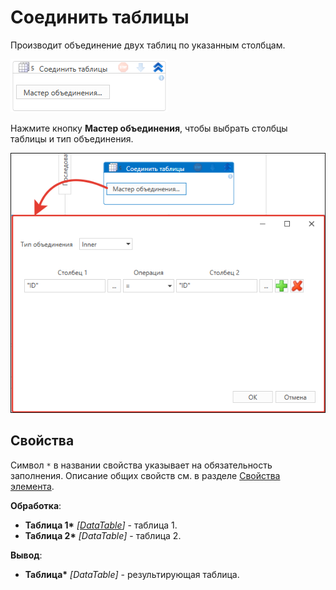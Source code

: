 # Соединить таблицы

Производит объединение двух таблиц по указанным столбцам.

![](<../../../../.gitbook/assets1/DataTables.WFDataTableJoin.png>)

Нажмите кнопку **Мастер объединения**, чтобы выбрать столбцы таблицы и тип объединения.

![](<../../../../.gitbook/assets1/WFDataTableJoin-3.png>)  

## Свойства
Символ `*` в названии свойства указывает на обязательность заполнения. Описание общих свойств см. в разделе [Свойства элемента](https://docs.primo-rpa.ru/primo-rpa/primo-studio/process/elements#svoistva-elementa).

**Обработка**:

* **Таблица 1\*** *[[DataTable](https://learn.microsoft.com/ru-ru/dotnet/api/system.data.datatable?view=net-8.0&viewFallbackFrom=net-4.6.1)]* - таблица 1.
* **Таблица 2\*** *[DataTable]* - таблица 2.

**Вывод**:

* **Таблица\*** *[DataTable]* - результирующая таблица.

